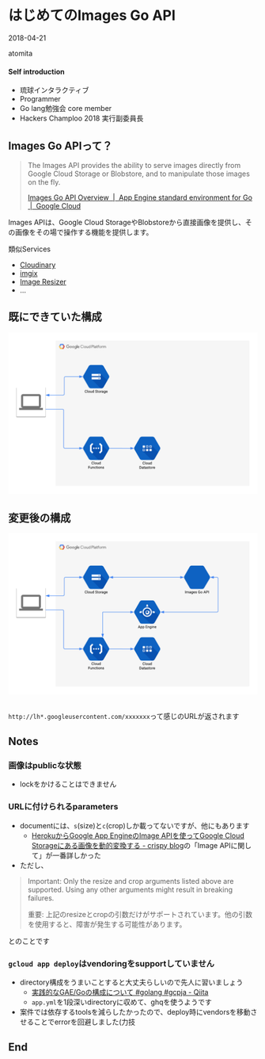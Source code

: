 # はじめてのImages Go API

2018-04-21

atomita



#### Self introduction

- 琉球インタラクティブ
- Programmer
- Go lang勉強会 core member
- Hackers Champloo 2018 実行副委員長



## Images Go APIって？



> The Images API provides the ability to serve images directly from Google Cloud Storage or Blobstore, and to manipulate those images on the fly.
> 
> [Images Go API Overview  |  App Engine standard environment for Go  |  Google Cloud](https://cloud.google.com/appengine/docs/standard/go/images/)



Images APIは、Google Cloud StorageやBlobstoreから直接画像を提供し、その画像をその場で操作する機能を提供します。

類似Services
- [Cloudinary](https://cloudinary.com/)
- [imgix](https://www.imgix.com/)
- [Image Resizer](https://imageresizer.io/)
- ...



## 既にできていた構成



![before](./assets/images/20180421/before.png)



## 変更後の構成



![before](./assets/images/20180421/after.png)



## 

`http://lh*.googleusercontent.com/xxxxxxx`って感じのURLが返されます





## Notes



### 画像はpublicな状態

- lockをかけることはできません



### URLに付けられるparameters

- documentには、`s`(size)と`c`(crop)しか載ってないですが、他にもあります
  - [HerokuからGoogle App EngineのImage APIを使ってGoogle Cloud Storageにある画像を動的変換する - crispy blog](http://blog.crispy-inc.com/entry/2016/12/17/185254)の「Image APIに関して」が一番詳しかった
- ただし、<div>
> Important: Only the resize and crop arguments listed above are supported. Using any other arguments might result in breaking failures.
> 
> 重要: 上記のresizeとcropの引数だけがサポートされています。他の引数を使用すると、障害が発生する可能性があります。
</div>とのことです



### `gcloud app deploy`はvendoringをsupportしていません

- directory構成をうまいことすると大丈夫らしいので先人に習いましょう
  - [実践的なGAE/Goの構成について #golang #gcpja - Qiita](https://qiita.com/koki_cheese/items/216fe73caf958db34aa2)
  - `app.yml`を1段深いdirectoryに収めて、ghqを使うようです
- 案件では依存するtoolsを減らしたかったので、deploy時にvendorsを移動させることでerrorを回避しました(力技



## End
